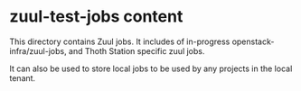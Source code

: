 # zuul-test-jobs content

This directory contains Zuul jobs. It includes of in-progress openstack-infra/zuul-jobs, and Thoth Station specific zuul jobs.

It can also be used to store local jobs to be used by any projects in the local tenant.
